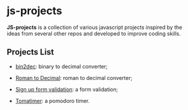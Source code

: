 # js-projects

**JS-projects** is a collection of various javascript projects inspired by the ideas from several other repos and developed to improve coding skills.

## Projects List

* [bin2dec](./bin2dec): binary to decimal converter;

* [Roman to Decimal](./roman-to-decimal): roman to decimal converter;

* [Sign up form validation](./signup-form-validation): a form validation;

* [Tomatimer](./tomatimer): a pomodoro timer.
